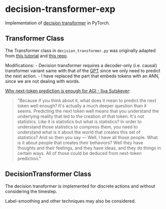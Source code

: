 # decision-transformer-exp

Implementation of [decision transformer](https://arxiv.org/abs/2106.01345) in PyTorch.

## Transformer Class

The Transformer class in ```decision_transformer.py``` was originally adapted from [this tutorial](https://nlp.seas.harvard.edu/annotated-transformer/) and [this repo](https://github.com/hyunwoongko/transformer/tree/master). 


Modifications: 
    - Decision transformer requires a decoder-only (i.e. causal) transformer variant same with that of the [GPT](https://cdn.openai.com/research-covers/language-unsupervised/language_understanding_paper.pdf) since we only need to predict the next action. 
    - I have replaced the part that embeds tokens with an ANN, since we are not dealing with words.

[Why next-token prediction is enough for AGI - Ilya Sutskever](https://www.youtube.com/watch?v=YEUclZdj_Sc): 

> "Because if you think about it, what does it mean to predict the next token well enough? It's actually a much deeper question than it seems. Predicting the next token well means that you understand the underlying reality that led to the creation of that token. It's not statistics. Like it is statistics but what is statistics? In order to understand those statistics to compress them, you need to understand what is it about the world that creates this set of statistics? And so then you say — Well, I have all those people. What is it about people that creates their behaviors? Well they have thoughts and their feelings, and they have ideas, and they do things in certain ways. All of those could be deduced from next-token prediction."

## DecisionTransformer Class

The decision transformer is implemented for discrete actions and without considering the timestep.

Label-smoothing and other techniques may also be considered.